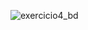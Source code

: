 ![exercicio4_bd](https://user-images.githubusercontent.com/100708547/232178783-a37e76c2-ad5b-43b5-a16e-dbec2c7d9fd7.png)
